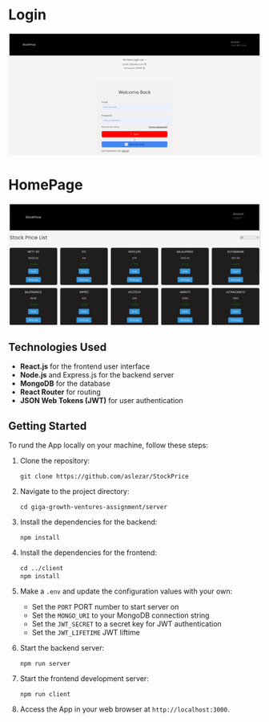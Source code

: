 # Login

![StockPriceLogin Screenshot](screenshots/Screenshot1.png)

# HomePage

![StockPriceHomepage Screenshot](screenshots/Screenshot2.png)

## Technologies Used

- **React.js** for the frontend user interface
- **Node.js** and Express.js for the backend server
- **MongoDB** for the database
- **React Router** for routing
- **JSON Web Tokens (JWT)** for user authentication

## Getting Started

To rund the App locally on your machine, follow these steps:

1. Clone the repository:

   ```shell
   git clone https://github.com/aslezar/StockPrice
   ```

2. Navigate to the project directory:

   ```shell
   cd giga-growth-ventures-assignment/server
   ```

3. Install the dependencies for the backend:

   ```shell
   npm install
   ```

4. Install the dependencies for the frontend:

   ```shell
   cd ../client
   npm install
   ```

5. Make a `.env` and update the configuration values with your own:

   - Set the `PORT` PORT number to start server on
   - Set the `MONGO_URI` to your MongoDB connection string
   - Set the `JWT_SECRET` to a secret key for JWT authentication
   - Set the `JWT_LIFETIME` JWT liftime

6. Start the backend server:

   ```shell
   npm run server
   ```

7. Start the frontend development server:

   ```shell
   npm run client
   ```

8. Access the App in your web browser at `http://localhost:3000`.
